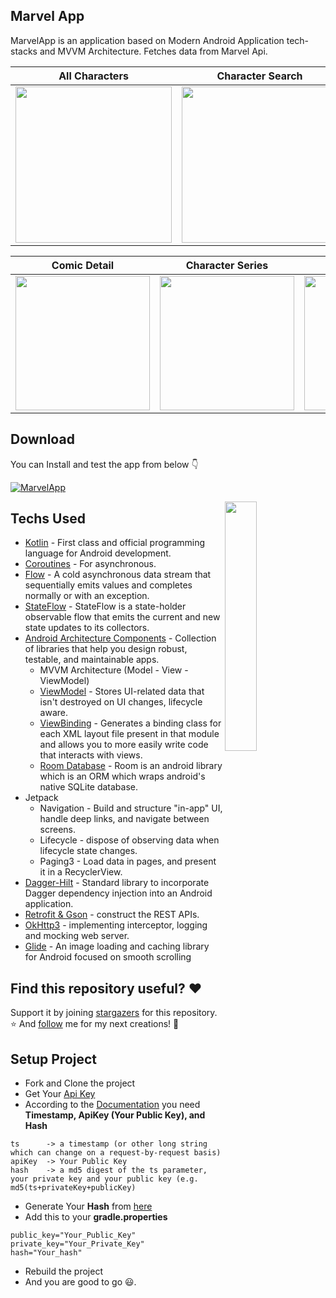 ## Marvel App
MarvelApp is an application based on Modern Android Application tech-stacks and MVVM Architecture.
Fetches data from Marvel Api.

| All Characters | Character Search | Favourite Characters | Character Comics |
| -------------- | ---------------- | -------------------- | ---------------- |
| <img src="https://user-images.githubusercontent.com/65807152/136015476-f9c70464-c525-474c-8c99-5683ad8d2ef6.jpg" width=250> | <img src="https://user-images.githubusercontent.com/65807152/136015489-328d8eef-043f-4d0c-9a5f-236c1206321f.jpg" width=250> | <img src="https://user-images.githubusercontent.com/65807152/136015554-966a0d86-13ef-4bba-bf78-edbb3f7c453d.jpg" width=250> | <img src="https://user-images.githubusercontent.com/65807152/136015531-6954d268-4154-42be-9617-277dc3c03c54.jpg" width=250> |

| Comic Detail | Character Series | Series Detail |
| ------------ | ---------------- | ------------- |
| <img src="https://user-images.githubusercontent.com/65807152/136015514-9de47d72-9bc9-4302-a53b-597dcd08500a.jpg" width=215> | <img src="https://user-images.githubusercontent.com/65807152/136015587-c2ec5e8b-76b6-4d2c-aafe-9def50e07283.jpg" width=215> | <img src="https://user-images.githubusercontent.com/65807152/136015575-eb74b351-23b0-4ec6-80a3-9c05b8f7fd41.jpg" width=215> |

## Download
You can Install and test the app from below 👇

[![MarvelApp](https://img.shields.io/badge/Marvel_App-APK-silver.svg?style=for-the-badge&logo=android)](https://github.com/Rohit-2602/Marvel_App/releases)

<img src="/previews/preview.gif" align="right" width="32%"/>

## Techs Used
- [Kotlin](https://kotlinlang.org/) - First class and official programming language for Android development.
- [Coroutines](https://github.com/Kotlin/kotlinx.coroutines) - For asynchronous.
- [Flow](https://kotlin.github.io/kotlinx.coroutines/kotlinx-coroutines-core/kotlinx.coroutines.flow/-flow/) - A cold asynchronous data stream that sequentially emits values and completes normally or with an exception.
- [StateFlow](https://developer.android.com/kotlin/flow/stateflow-and-sharedflow) - StateFlow is a state-holder observable flow that emits the current and new state updates to its collectors.
- [Android Architecture Components](https://developer.android.com/topic/architecture) - Collection of libraries that help you design robust, testable, and maintainable apps.
  - MVVM Architecture (Model - View - ViewModel) 
  - [ViewModel](https://developer.android.com/topic/libraries/architecture/viewmodel) - Stores UI-related data that isn't destroyed on UI changes, lifecycle aware.
  - [ViewBinding](https://developer.android.com/topic/libraries/view-binding) - Generates a binding class for each XML layout file present in that module and allows you to more easily write code that interacts with views.
  - [Room Database](https://developer.android.com/training/data-storage/room) - Room is an android library which is an ORM which wraps android's native SQLite database.
- Jetpack
  - Navigation - Build and structure "in-app" UI, handle deep links, and navigate between screens.
  - Lifecycle - dispose of observing data when lifecycle state changes.
  - Paging3 - Load data in pages, and present it in a RecyclerView.
- [Dagger-Hilt](https://dagger.dev/hilt/) - Standard library to incorporate Dagger dependency injection into an Android application.
- [Retrofit & Gson](https://github.com/square/retrofit) - construct the REST APIs.
- [OkHttp3](https://github.com/square/okhttp) - implementing interceptor, logging and mocking web server.
- [Glide](https://github.com/bumptech/glide) - An image loading and caching library for Android focused on smooth scrolling


## Find this repository useful? ❤️
Support it by joining [stargazers](https://github.com/Rohit-2602/Marvel_App/stargazers) for this repository. ⭐
And [follow](https://github.com/Rohit-2602) me for my next creations! 🤩

## Setup Project
- Fork and Clone the project
- Get Your [Api Key](https://www.marvel.com/signin?referer=https%3A%2F%2Fdeveloper.marvel.com%2Faccount)
- According to the [Documentation](https://developer.marvel.com/documentation/authorization) you need **Timestamp, ApiKey (Your Public Key), and Hash**
```
ts      -> a timestamp (or other long string which can change on a request-by-request basis)
apiKey  -> Your Public Key
hash    -> a md5 digest of the ts parameter, your private key and your public key (e.g. md5(ts+privateKey+publicKey)
```
- Generate Your **Hash** from [here](https://www.md5hashgenerator.com/)
- Add this to your **gradle.properties**
```
public_key="Your_Public_Key"
private_key="Your_Private_Key"
hash="Your_hash"
```
- Rebuild the project
- And you are good to go 😃.
